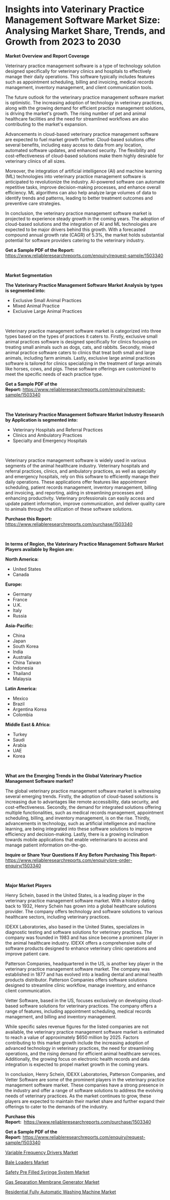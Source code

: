 <p><h1>Insights into Vaterinary Practice Management Software Market Size: Analysing Market Share, Trends, and Growth from 2023 to 2030</h1></p><p><strong>Market Overview and Report Coverage</strong></p>
<p><p>Veterinary practice management software is a type of technology solution designed specifically for veterinary clinics and hospitals to effectively manage their daily operations. This software typically includes features such as appointment scheduling, billing and invoicing, medical records management, inventory management, and client communication tools.</p><p>The future outlook for the veterinary practice management software market is optimistic. The increasing adoption of technology in veterinary practices, along with the growing demand for efficient practice management solutions, is driving the market's growth. The rising number of pet and animal healthcare facilities and the need for streamlined workflows are also contributing to the market's expansion.</p><p>Advancements in cloud-based veterinary practice management software are expected to fuel market growth further. Cloud-based solutions offer several benefits, including easy access to data from any location, automated software updates, and enhanced security. The flexibility and cost-effectiveness of cloud-based solutions make them highly desirable for veterinary clinics of all sizes.</p><p>Moreover, the integration of artificial intelligence (AI) and machine learning (ML) technologies into veterinary practice management software is anticipated to revolutionize the industry. AI-powered software can automate repetitive tasks, improve decision-making processes, and enhance overall efficiency. ML algorithms can also help analyze large volumes of data to identify trends and patterns, leading to better treatment outcomes and preventive care strategies.</p><p>In conclusion, the veterinary practice management software market is projected to experience steady growth in the coming years. The adoption of cloud-based solutions and the integration of AI and ML technologies are expected to be major drivers behind this growth. With a forecasted compound annual growth rate (CAGR) of 5.3%, the market holds substantial potential for software providers catering to the veterinary industry.</p></p>
<p><strong>Get a Sample PDF of the Report:</strong> <a href="https://www.reliableresearchreports.com/enquiry/request-sample/1503340">https://www.reliableresearchreports.com/enquiry/request-sample/1503340</a></p>
<p>&nbsp;</p>
<p><strong>Market Segmentation</strong></p>
<p><strong>The Vaterinary Practice Management Software Market Analysis by types is segmented into:</strong></p>
<p><ul><li>Exclusive Small Animal Practices</li><li>Mixed Animal Practice</li><li>Exclusive Large Animal Practices</li></ul></p>
<p>&nbsp;</p>
<p><p>Veterinary practice management software market is categorized into three types based on the types of practices it caters to. Firstly, exclusive small animal practices software is designed specifically for clinics focusing on treating small animals such as dogs, cats, and rabbits. Secondly, mixed animal practice software caters to clinics that treat both small and large animals, including farm animals. Lastly, exclusive large animal practices software is tailored for clinics specializing in the treatment of large animals like horses, cows, and pigs. These software offerings are customized to meet the specific needs of each practice type.</p></p>
<p><strong>Get a Sample PDF of the Report:</strong>&nbsp;<a href="https://www.reliableresearchreports.com/enquiry/request-sample/1503340">https://www.reliableresearchreports.com/enquiry/request-sample/1503340</a></p>
<p>&nbsp;</p>
<p><strong>The Vaterinary Practice Management Software Market Industry Research by Application is segmented into:</strong></p>
<p><ul><li>Veterinary Hospitals and Referral Practices</li><li>Clinics and Ambulatory Practices</li><li>Specialty and Emergency Hospitals</li></ul></p>
<p>&nbsp;</p>
<p><p>Veterinary practice management software is widely used in various segments of the animal healthcare industry. Veterinary hospitals and referral practices, clinics, and ambulatory practices, as well as specialty and emergency hospitals, rely on this software to efficiently manage their daily operations. These applications offer features like appointment scheduling, patient records management, inventory management, billing and invoicing, and reporting, aiding in streamlining processes and enhancing productivity. Veterinary professionals can easily access and update patient information, improve communication, and deliver quality care to animals through the utilization of these software solutions.</p></p>
<p><strong>Purchase this Report:</strong>&nbsp; <a href="https://www.reliableresearchreports.com/purchase/1503340">https://www.reliableresearchreports.com/purchase/1503340</a></p>
<p>&nbsp;</p>
<p><strong>In terms of Region, the Vaterinary Practice Management Software Market Players available by Region are:</strong></p>
<p>
    <p> <strong> North America: </strong>
        <ul>
            <li>United States</li>
            <li>Canada</li>
        </ul>
        </p> 
    <p> <strong> Europe: </strong>
        <ul>
            <li>Germany</li>
            <li>France</li>
            <li>U.K.</li>
            <li>Italy</li>
            <li>Russia</li>
        </ul>
        </p> 
    <p> <strong> Asia-Pacific: </strong>
        <ul>
            <li>China</li>
            <li>Japan</li>
            <li>South Korea</li>
            <li>India</li>
            <li>Australia</li>
            <li>China Taiwan</li>
            <li>Indonesia</li>
            <li>Thailand</li>
            <li>Malaysia</li>
        </ul>
        </p> 
    <p> <strong> Latin America: </strong>
        <ul>
            <li>Mexico</li>
            <li>Brazil</li>
            <li>Argentina Korea</li>
            <li>Colombia</li>
        </ul>
        </p> 
    <p> <strong> Middle East & Africa: </strong>
        <ul>
            <li>Turkey</li>
            <li>Saudi</li>
            <li>Arabia</li>
            <li>UAE</li>
            <li>Korea</li>
        </ul>
    </p>
    </p>
<p>&nbsp;</p>
<p><strong>What are the Emerging Trends in the Global Vaterinary Practice Management Software market?</strong></p>
<p><p>The global veterinary practice management software market is witnessing several emerging trends. Firstly, the adoption of cloud-based solutions is increasing due to advantages like remote accessibility, data security, and cost-effectiveness. Secondly, the demand for integrated solutions offering multiple functionalities, such as medical records management, appointment scheduling, billing, and inventory management, is on the rise. Thirdly, advancements in technology, such as artificial intelligence and machine learning, are being integrated into these software solutions to improve efficiency and decision-making. Lastly, there is a growing inclination towards mobile applications that enable veterinarians to access and manage patient information on-the-go.</p></p>
<p><strong>Inquire or Share Your Questions If Any Before Purchasing This Report</strong>- <a href="https://www.reliableresearchreports.com/enquiry/pre-order-enquiry/1503340">https://www.reliableresearchreports.com/enquiry/pre-order-enquiry/1503340</a></p>
<p>&nbsp;</p>
<p><strong>Major Market Players</strong></p>
<p><p>Henry Schein, based in the United States, is a leading player in the veterinary practice management software market. With a history dating back to 1932, Henry Schein has grown into a global healthcare solutions provider. The company offers technology and software solutions to various healthcare sectors, including veterinary practices. </p><p>IDEXX Laboratories, also based in the United States, specializes in diagnostic testing and software solutions for veterinary practices. The company was founded in 1983 and has since become a prominent player in the animal healthcare industry. IDEXX offers a comprehensive suite of software products designed to enhance veterinary clinic operations and improve patient care.</p><p>Patterson Companies, headquartered in the US, is another key player in the veterinary practice management software market. The company was established in 1877 and has evolved into a leading dental and animal health products distributor. Patterson Companies offers software solutions designed to streamline clinic workflow, manage inventory, and enhance client communication.</p><p>Vetter Software, based in the US, focuses exclusively on developing cloud-based software solutions for veterinary practices. The company offers a range of features, including appointment scheduling, medical records management, and billing and inventory management.</p><p>While specific sales revenue figures for the listed companies are not available, the veterinary practice management software market is estimated to reach a value of approximately $650 million by 2025. Factors contributing to this market growth include the increasing adoption of advanced technology in veterinary practices, the need for streamlining operations, and the rising demand for efficient animal healthcare services. Additionally, the growing focus on electronic health records and data integration is expected to propel market growth in the coming years.</p><p>In conclusion, Henry Schein, IDEXX Laboratories, Patterson Companies, and Vetter Software are some of the prominent players in the veterinary practice management software market. These companies have a strong presence in the industry and offer a range of software solutions to address the evolving needs of veterinary practices. As the market continues to grow, these players are expected to maintain their market share and further expand their offerings to cater to the demands of the industry.</p></p>
<p><strong>Purchase this Report:</strong>&nbsp;&nbsp;<a href="https://www.reliableresearchreports.com/purchase/1503340">https://www.reliableresearchreports.com/purchase/1503340</a></p>
<p></p>
<p><strong>Get a Sample PDF of the Report:</strong>&nbsp;<a href="https://www.reliableresearchreports.com/enquiry/request-sample/1503340">https://www.reliableresearchreports.com/enquiry/request-sample/1503340</a></p>
<p><p><a href="https://medium.com/@akshatreportprime/variable-frequency-drivers-market-size-growth-forecast-2023-2030-c3b63a933007">Variable Frequency Drivers Market</a></p><p><a href="https://medium.com/@aashish.reportprime2/bale-loaders-market-size-growth-forecast-2023-2030-876aa57644a5">Bale Loaders Market</a></p><p><a href="https://www.linkedin.com/pulse/decoding-safety-pre-filled-syringe-system-market-deep-dive/">Safety Pre Filled Syringe System Market</a></p><p><a href="https://www.linkedin.com/pulse/gas-separation-membrane-generator-market-share-amp-new-trends/">Gas Separation Membrane Generator Market</a></p><p><a href="https://www.linkedin.com/pulse/residential-fully-automatic-washing-machine-market-size/">Residential Fully Automatic Washing Machine Market</a></p></p>